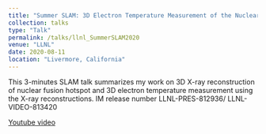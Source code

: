 ```yaml
---
title: "Summer SLAM: 3D Electron Temperature Measurement of the Nuclear Fusion Hotspot"
collection: talks
type: "Talk"
permalink: /talks/llnl_SummerSLAM2020
venue: "LLNL"
date: 2020-08-11
location: "Livermore, California"
---
```


This 3-minutes SLAM talk summarizes my work on 3D X-ray reconstruction of nuclear fusion hotspot and 3D electron temperature measurement using the X-ray reconstructions. IM release number LLNL-PRES-812936/ LLNL-VIDEO-813420

[Youtube video](https://youtu.be/m72JuuaUUJI)

